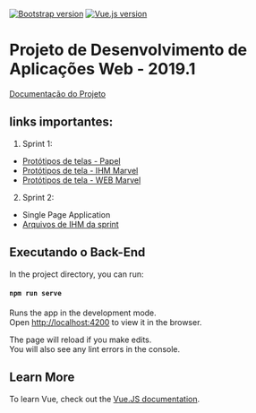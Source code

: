 [![Bootstrap version](https://flat.badgen.net/badge/bootstrap/4.3.x/563d7c)](https://getbootstrap.com/docs)
[![Vue.js version](https://flat.badgen.net/badge/vue.js/2.6.x/4fc08d)](https://vuejs.org)

# Projeto de Desenvolvimento de Aplicações Web - 2019.1

[Documentação do Projeto](https://github.com/fabioafreitas/Projeto_Desenvolvimento_Web/blob/master/Web-IHM-MyAlert.pdf)

## links importantes: 
1. Sprint 1:
  - [Protótipos de telas - Papel](https://drive.google.com/drive/folders/1U7h-68QPXF1d1G1QWx4O2X3_-EF4PnZc)
  - [Protótipos de tela - IHM Marvel](https://marvelapp.com/8d4chib)
  - [Protótipos de tela - WEB Marvel](https://marvelapp.com/4i90286)
  
 2. Sprint 2:
  - Single Page Application
  - [Arquivos de IHM da sprint](https://github.com/fabioafreitas/Projeto_Desenvolvimento_Web/tree/master/arquivos-ihm)

## Executando o Back-End

In the project directory, you can run:

#### `npm run serve`

Runs the app in the development mode.<br>
Open [http://localhost:4200](http://localhost:4200) to view it in the browser.

The page will reload if you make edits.<br>
You will also see any lint errors in the console.

## Learn More

To learn Vue, check out the [Vue.JS documentation](https://vuejs.org/v2/guide/).


